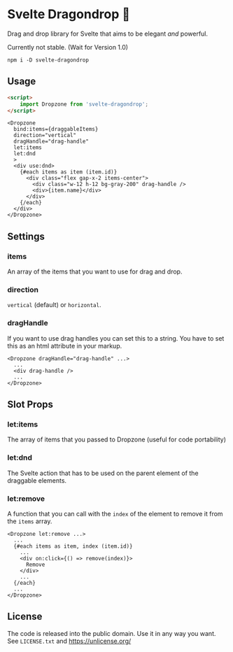 # Svelte Dragondrop 🐉

Drag and drop library for Svelte that aims to be elegant _and_ powerful.

Currently not stable. (Wait for Version 1.0)

```
npm i -D svelte-dragondrop
```

## Usage

```html
<script>
	import Dropzone from 'svelte-dragondrop';
</script>
```

```svelte
<Dropzone
  bind:items={draggableItems}
  direction="vertical"
  dragHandle="drag-handle"
  let:items
  let:dnd
  >
  <div use:dnd>
    {#each items as item (item.id)}
      <div class="flex gap-x-2 items-center">
        <div class="w-12 h-12 bg-gray-200" drag-handle />
        <div>{item.name}</div>
      </div>
    {/each}
  </div>
</Dropzone>
```

## Settings

### items

An array of the items that you want to use for drag and drop.

### direction

`vertical` (default) or `horizontal`.

### dragHandle

If you want to use drag handles you can set this to a string. You have to set this as an html attribute in your markup.

```svelte
<Dropzone dragHandle="drag-handle" ...>
  ...
  <div drag-handle />
  ...
</Dropzone>
```

## Slot Props

### let:items

The array of items that you passed to Dropzone (useful for code portability)

### let:dnd

The Svelte action that has to be used on the parent element of the draggable elements.

### let:remove

A function that you can call with the `index` of the element to remove it from the `items` array.

```svelte
<Dropzone let:remove ...>
  ...
  {#each items as item, index (item.id)}
    ...
    <div on:click={() => remove(index)}>
      Remove
    </div>
    ...
  {/each}
  ...
</Dropzone>
```

## License

The code is released into the public domain. Use it in any way you want.
See `LICENSE.txt` and https://unlicense.org/
